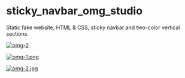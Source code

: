 # sticky_navbar_omg_studio

Static fake website, HTML & CSS, sticky navbar and two-color vertical sections.

<a href='https://postimg.cc/PpwND69V' target='_blank'><img src='https://i.postimg.cc/PpwND69V/omg-2.jpg' border='0' alt='omg-2'/></a>


[![omg-1.png](https://i.postimg.cc/0NcJhhkf/omg-1.png)](https://postimg.cc/CZn1qPfB)

[![omg-2.jpg](https://i.postimg.cc/Px6DB94H/omg-2.jpg)](https://postimg.cc/PpwND69V)


